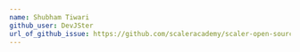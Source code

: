 ```yaml
---
name: Shubham Tiwari
github_user: DevJSter
url_of_github_issue: https://github.com/scaleracademy/scaler-open-source-september-challenge/issues/4
---
```

